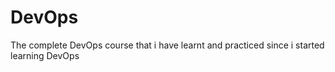 # DevOps
The complete DevOps course that i have learnt and practiced since i started learning DevOps
